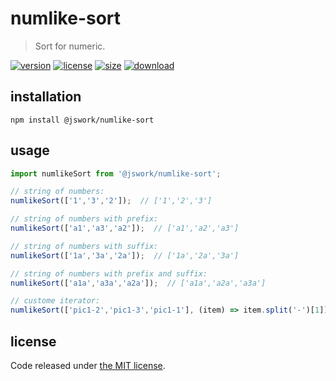 # numlike-sort
> Sort for numeric.

[![version][version-image]][version-url]
[![license][license-image]][license-url]
[![size][size-image]][size-url]
[![download][download-image]][download-url]

## installation
```shell
npm install @jswork/numlike-sort
```

## usage
```js
import numlikeSort from '@jswork/numlike-sort';

// string of numbers:
numlikeSort(['1','3','2']);  // ['1','2','3']

// string of numbers with prefix:
numlikeSort(['a1','a3','a2']);  // ['a1','a2','a3']

// string of numbers with suffix:
numlikeSort(['1a','3a','2a']);  // ['1a','2a','3a']

// string of numbers with prefix and suffix:
numlikeSort(['a1a','a3a','a2a']);  // ['a1a','a2a','a3a']

// custome iterator:
numlikeSort(['pic1-2','pic1-3','pic1-1'], (item) => item.split('-')[1]);  // ['pic1-1','pic1-2','pic1-3']
```

## license
Code released under [the MIT license](https://github.com/afeiship/numlike-sort/blob/master/LICENSE.txt).

[version-image]: https://img.shields.io/npm/v/@jswork/numlike-sort
[version-url]: https://npmjs.org/package/@jswork/numlike-sort

[license-image]: https://img.shields.io/npm/l/@jswork/numlike-sort
[license-url]: https://github.com/afeiship/numlike-sort/blob/master/LICENSE.txt

[size-image]: https://img.shields.io/bundlephobia/minzip/@jswork/numlike-sort
[size-url]: https://github.com/afeiship/numlike-sort/blob/master/dist/numlike-sort.min.js

[download-image]: https://img.shields.io/npm/dm/@jswork/numlike-sort
[download-url]: https://www.npmjs.com/package/@jswork/numlike-sort
